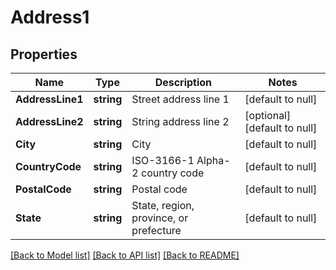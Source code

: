 # Address1

## Properties
Name | Type | Description | Notes
------------ | ------------- | ------------- | -------------
**AddressLine1** | **string** | Street address line 1 | [default to null]
**AddressLine2** | **string** | String address line 2 | [optional] [default to null]
**City** | **string** | City | [default to null]
**CountryCode** | **string** | ISO-3166-1 Alpha-2 country code | [default to null]
**PostalCode** | **string** | Postal code | [default to null]
**State** | **string** | State, region, province, or prefecture | [default to null]

[[Back to Model list]](../README.md#documentation-for-models) [[Back to API list]](../README.md#documentation-for-api-endpoints) [[Back to README]](../README.md)


